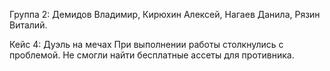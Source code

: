 Группа 2: Демидов Владимир, Кирюхин Алексей, Нагаев Данила, Рязин Виталий.

Кейс 4: Дуэль на мечах 
При выполнении работы столкнулись с проблемой. Не смогли найти бесплатные ассеты для противника.
